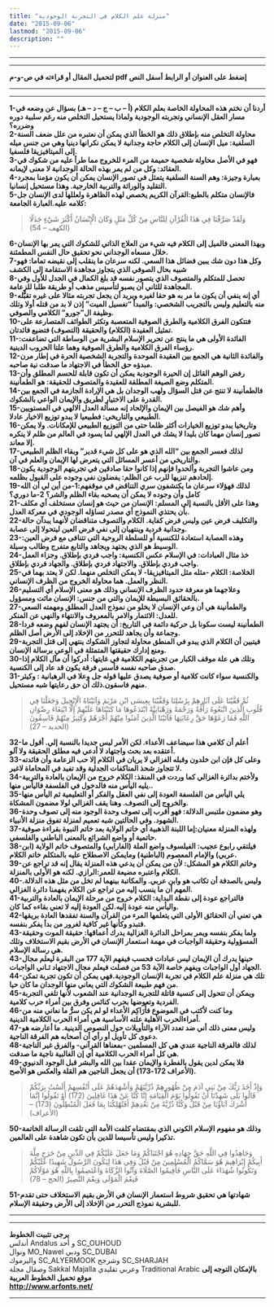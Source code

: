 ```yaml
---
title: "منزلة علم الكلام في التجربة الوجودية"
date: "2015-09-06"
lastmod: "2015-09-06"
description: ""
---
```

---

---

**لتحميل المقال أو قراءته في ص-و-م pdf إضغط على العنوان أو الرابط أسفل النص**

---



---

**1-أردنا أن نختم هذه المحاولة الخاصة بعلم الكلام (أ – ب – ج – د – هـ) بسؤال عن وضعه في مسار العقل الإنساني وتجربته الوجودية ولماذا يستحيل التخلص منه رغم سلبية دوره وضرره؟  
2-محاولة التخلص منه بإطلاق ذلك هو الخطأ الذي يمكن أن نعتبره من علل ضعف السنة السلفية: ميل الإنسان إلى الكلام حاجة وجدانية لا يمكن نكرانها دينيا وهي من جنس ميله إلى الميتافيزيقا فلسفيا.  
3-فهو في الأصل محاولة شخصية حميمة من المرء للخروج مما طرأ عليه من شكوك في العقائد: وكل من لم يمر بهذه الحالة الوجدانية لا معنى لإيمانه.  
4-بعبارة وجيزة: وهم السنة السلفية يتمثل في تصور الإنسان يمكن أن يكون مؤمنا بمجرد التقليد والوراثة والتربية الخارجية. وهذا مستحيل إنسانيا.  
5-فالإنسان متكلم بالطبع:القرآن الكريم يخصص لهذه الظاهرة ولعللها لدى الإنسان جل كلامه عليه.العبارة الجامعة:**

> وَلَقَدْ صَرَّفْنَا فِي هَذَا الْقُرْآنِ لِلنَّاسِ مِنْ كُلِّ مَثَلٍ وَكَانَ الْإِنْسَانُ أَكْثَرَ شَيْءٍ جَدَلًا (الكهف – 54)

**6-وبهذا المعنى فالميل إلى الكلام فيه شيء من العلاج الذاتي للشكوك التي يمر بها الإنسان خلال مسعاه الوجداني نحو تحقيق حال النفس المطمئنة.  
7-وكل هذا دون شك يبين فضائل هذا السعي. لكنه سرعان ما ينقلب إلى نقيضه تماما: فهو شبيه بحال الصوفي الذي يتجاوز مجاهدة الاستقامة إلى الكشف  
8-تحصل للمتكلم والمتصوف الذي يتصور نفسه قد بلغ الكمال في الجدل للأول وفي المجاهدة للثاني أن يصبو لتأسيس مذهب أو طريقة طلبا للزعامة.  
9-أي إنه ينفي أن يكون ما مر به هو حقا لغيره ويريد أن يجعل تجربته مثالا على غيره تقبُّله منه بالتعليم وليس بالتجريب الشخصي: والمبدأ “تغسيل الميت” إذن لا بد من قتله أولا وتلك وظيفة ال”جورو” الكلامي والصوفي.  
10-فتتكون الفرق الكلامية والطرق الصوفية المتعصبة وتكثر الطوائف المتصارعة على تمثيل العقيدة (الكلام) والحقيقة (التصوف) فتضيع فائدتان.  
11-الفائدة الأولى هي ما ينتج عن تحرير الإسلام البشرية من الوساطة التي تضاعفت: رؤساء الفرق الكلامية والطرق الصوفية وهما علتا الحروب الدينية.  
12-والفائدة الثانية هي الجمع بين العقيدة الموحدة والتجربة الشخصية الحرة في إطار مرن مبدؤه حق الخطأ في الاجتهاد ما صدقت نية صاحبه.  
13-رفض الوهم القائل إن الحيرة الوجودية يمكن أن تكون قابلة للحسم المطلق وأن المتكلم وضع الصيغة المطلقة للعقيدة والمتصوف للحقيقة: هو الطمأنينة.  
14-فالطمأنينة لا تنتج عن قتل السؤال ولهب الوجدان بل هي الإرادة الجازمة في الجمع بين القدرة على الاختيار لطريق والإيمان الواعي بالشكوك.  
15-وأهم شك هو الفيصل بين الإيمان والإلحاد إنه مسألة العدل الالهي في المستويين الطبيعي والتاريخي: فطبيعيا لا يبدو توزيع الاخيار عادلا.  
16-وتاريخيا يبدو توزيع الخيارات أكثر ظلما حتى من التوزيع الطبيعي للإمكانات. ولا يمكن تصور إنسان مهما كان بليدا لا يشك في العدل الإلهي لما يسود في العالم من ظلم لا ينكره إلا معاند.  
17-لذلك فعسر الجمع بين “الله الذي هو على كل شيء قدير” وبقاء الظلم الطبيعي والتاريخي من أعسر المسائل التي يتعرض لها الإيمان والعلم في آن.  
18-ومن عاشوا التجربة وألحدوا فإنهم إذا كانوا حقا صادقين في تجربتهم الوجودية يكون إلحادهم تنزيها للرب عن الظلم: يفضلون نفي وجوده على القبول بظلمه.  
19-لذلك فهؤلاء سرعان ما يكتشفون سري التناقض في موقفهم:1-من أين لي أن الله كامل وأن وجوده لا يمكن أن يصحبه بقاء الظلم والشر؟ 2-ما دوري؟  
21-وهذا على الأقل بالنسبة إلى المسلم: الإنسان من حيث هو إنسان مستخلف أي مكلف بأن يحتذي النموذج أي مصدر تساؤله الوجودي في معركة العدل.  
22-والتكليف فرض عين وليس فرض كفاية. الكلام والتصوف متناقضان لأنهما يبدآن حالة وجدانية فردية وينتهيان إلى نفي فرض العين ليتحولا إلى عصابة.  
23-وهذه العصابة استعادة للكنسية أو للسلطة الروحية التي تتنافى مع فرض العين: الوسيط هو الذي يجتهد ويجاهد والتابع متفرج وطالب وسيلة.  
24-خذ مثال العبادات: في الإسلام عكس الكنسية: واجب فردي بإطلاق. وجزاء العمل واجب فردي بإطلاق. والاجتهاد فردي بإطلاق. والجهاد فردي بإطلاق.  
25-الخلاصة: الكلام -مثله مثل الميتافيزيقا- لا يمكن التخلص منهما. لكن لا يعتد بهما في النظر والعمل. هما محاولة الخروج من الظرف الإنساني.  
26-وعلاجهما هو معرفة حدود الظرف الإنساني وذلك هو معنى الإسلام أي التسليم بالحقائق البسيطة للإيمان والتي من جنس: الإنسان مائت ومسؤول.  
27-والطمأنينة هي أن وعي الإنسان لا يخلو من نموذج العدل المطلق ومهمته السعي للعدل: الائتمار والامر بالمعروف والانتهاء والنهي عن المنكر.  
28-الطمأنينة ليست سكونا بل حركية دائمة في التاريخ: أن يجتهد الإنسان لفهم وضعه فردا وجماعة وأن يجاهد للتحرر من الإخلاد إلى الأرض أصل الظلم.  
29-فيتبين أن الكلام الذي يبدو في المنطق محاولة لتجاوز الشكوك ينتهي إلى قتل التجربة ومنع إدارك حقيقتها المتمثلة في الوعي برسالة الإنسان.  
30-وتلك هي علة موقف الكبار من تجربتهم الكلامية في غايتها: أدركوا أن مآل الكلام إذا صدق صاحبه نفسه فأسس فرقة يكون قد عاد إلى الكنسية.  
31-والكنسية سواء كانت كلامية أو صوفية يصدق عليها قوله جل وعلا في الرهبانية : وكيثر منهم فاسقون.ذلك أن حق رعايتها شبه مستحيل.**

> ثُمَّ قَفَّيْنَا عَلَى آثَارِهِمْ بِرُسُلِنَا وَقَفَّيْنَا بِعِيسَى ابْنِ مَرْيَمَ وَآتَيْنَاهُ الْإِنْجِيلَ وَجَعَلْنَا فِي قُلُوبِ الَّذِينَ اتَّبَعُوهُ رَأْفَةً وَرَحْمَةً وَرَهْبَانِيَّةً ابْتَدَعُوهَا مَا كَتَبْنَاهَا عَلَيْهِمْ إِلَّا ابْتِغَاءَ رِضْوَانِ اللَّهِ فَمَا رَعَوْهَا حَقَّ رِعَايَتِهَا فَآتَيْنَا الَّذِينَ آمَنُوا مِنْهُمْ أَجْرَهُمْ وَكَثِيرٌ مِنْهُمْ فَاسِقُونَ (الحديد – 27)

**32-أعلم أن كلامي هذا سيضاعف الأعداء. لكن الأمر ليس جديدا بالنسبة إلي. أقول ما أعتقده بعد بحث واجتهاد لا أدعي فيه مطلق الحقيقة ولا آلو.  
33-وعلى كل فإن ابن خلدون وقبله الغزالي لا يريان في الكلام إلا حب الزعامة وأن فائدته لا تتجاوز شحذ المناكفات الجدلية وقد تفيد في المحاماة لاغير.  
34-ولأختم بدائرة الغزالي كما وردت في المنقذ: الكلام خروج من الإيمان بالعادة والتربية يليه اليأس منه فالدخول في الفلسفة فاليأس منها..  
35-يلي اليأس من الفلسفة العودة إلى نفي العقل والفكر أو التعليمية ثم اليأس منها والخروج إلى التصوف. وهنا يقف الغزالي لولا مضمون المشكاة.  
36-وهو مضمون ملتبس الدلالة: فهو أقرب إلى تصوف وحدة الوجود منه إلى تصوف وحدة الشهود. وفي الحالتين شبه تعميم لمنزلة تفوق منزلة الأنبياء.  
37-ولهذه المنزلة معنيان:إما اللبنة الذهبية أي خاتم الولاية بعد خاتم النبوة بقراءة صوفية حاتمية أو واضع الشرائع بالمعنى الباطني والفلسفي.  
38-فيلتقي رابوع عجيب: الفيلسوف واضع الملة (الفارابي) والمتصوف خاتم الولاية (ابن عربي) والإمام المعصوم (الباطنية) ومايمكن الاصطلاح عليه بالمتكلم خاتم الكلام.  
39-وخاتم الكلام هو المشكل: لأن من يمكن أن يدعي هذه المنزلة يقال إنه قد تراجع عن الكلام واعتبره مضيعة للعمر:الرازي. لكنه هو الأولى بالمنزلة.  
40-وليس بالصدفة أن تكاتب هو وابن عربي. والمكاتبة بينهما لم تخل من مثل هذه الدلالة. المهم أن ما ينسب إليه من تراجع عن الكلام يفهمنا دائرة الغزالي.  
41-فالتراجع عودة إلى نقطة البداية: الكلام خروج من مرحلة الإيمان بالعادة والتربية واليأس منه عودة إليه.لكن العودة إليه لا تعني بقاءه كما كان.  
42-هي تعني أن الحقائق الأولى التي يتعلمها المرء من القرآن والسنة تفقدها العادة بريقها فتبدو وكأنها غير كافية لغرور من بدأ يفكر بنفسه.  
43-ولما يفكر بنفسه ويمر بمراحل الدائرة الغزالية يدرك أعماقها: حقيقة الموت وحقيقة المسؤولية وحقيقة الواجبات في مهمة استعمار الإنسان في الأرض بقيم الاستخلاف وتلك هي رسالة الإسلام.  
43-حينها يدرك أن الإيمان ليس عبادات فحسب فيفهم الآية 177 من البقرة ليعلم مجال الجهاد أول الواجبات ويفهم خاصة الآية 53 من فصلت فيعلم مجال الاجتهاد ثـاني الواجبات.  
44-تلك هي منزلة علم الكلام في تجربة الإنسان الوجودية.فهي يمكن أن تكون تجربة تمكن من فهم طبيعة الشكوك التي يعاني منها الوجدان ما كان حيا.  
45-ويمكن أن تتحول إلى كنسية قاتلة للتجربة الوجدانية عند الشعوب لأنها تلغي التجربة الفردية وتعوضها بحرب كنائس وفرق بين أمراء حرب كلامية.  
46-وما كنت لأكتب في الموضوع فأُرَاكِم الأعداء لو لم يكن سرُّ ما نعاني منه من أمراءالحرب الأهلية علته الأساسية هي أمراء الحرب الكلامية الدينية.  
47-وليس معنى ذلك أني ضد تعدد الآراء والتأويلات حول النصوص الدينية. ما أعارضه هو دعوى كل تأويل أو رأي أن أصحابه هم الفرقة الناجية.  
48-لذلك فالفرقة الناجية عندي هي كل المسلمين -بمعناها القرآني- والفرق غير الناجية هي كل أمراء الحرب الكلامية أي إن الغالبية ناجية ما صدقت.  
49-فلا يمكن لدين يقول بالفطرة والإيمان عقدا بين الله والبشر قبل الوجود الدنيوي (الأعراف 172-173) أن يجعل الناجين هم القلة والعكس هو الأصح.**

> وَإِذْ أَخَذَ رَبُّكَ مِنْ بَنِي آدَمَ مِنْ ظُهُورِهِمْ ذُرِّيَّتَهُمْ وَأَشْهَدَهُمْ عَلَى أَنْفُسِهِمْ أَلَسْتُ بِرَبِّكُمْ قَالُوا بَلَى شَهِدْنَا أَنْ تَقُولُوا يَوْمَ الْقِيَامَةِ إِنَّا كُنَّا عَنْ هَذَا غَافِلِينَ (172) أَوْ تَقُولُوا إِنَّمَا أَشْرَكَ آبَاؤُنَا مِنْ قَبْلُ وَكُنَّا ذُرِّيَّةً مِنْ بَعْدِهِمْ أَفَتُهْلِكُنَا بِمَا فَعَلَ الْمُبْطِلُونَ (173) – (الأعراف)

**50-وذلك هو مفهوم الإسلام الكوني الذي بمقتضاه كلفت الأمة التي تلقت الرسالة الخاتمة تذكيرا وليس تأسيسا للدين بأن تكون شاهدة على العالمين.**

> وَجَاهِدُوا فِي اللَّهِ حَقَّ جِهَادِهِ هُوَ اجْتَبَاكُمْ وَمَا جَعَلَ عَلَيْكُمْ فِي الدِّينِ مِنْ حَرَجٍ مِلَّةَ أَبِيكُمْ إِبْرَاهِيمَ هُوَ سَمَّاكُمُ الْمُسْلِمِينَ مِنْ قَبْلُ وَفِي هَذَا لِيَكُونَ الرَّسُولُ شَهِيدًا عَلَيْكُمْ وَتَكُونُوا شُهَدَاءَ عَلَى النَّاسِ فَأَقِيمُوا الصَّلَاةَ وَآتُوا الزَّكَاةَ وَاعْتَصِمُوا بِاللَّهِ هُوَ مَوْلَاكُمْ فَنِعْمَ الْمَوْلَى وَنِعْمَ النَّصِيرُ (الحج – 78)

**51-شهادتها هي تحقيق شروط استعمار الإنسان في الأرض بقيم الاستخلاف حتى تقدم للبشرية نموذج التحرر من الإخلاد إلى الأرض وحقيقة الإسلام.**

---

---

**يرجى تثبيت الخطوط**   
 أندلس Andalus  و أحد SC\_OUHOUD  
 ونوال MO\_Nawel  ودبي SC\_DUBAI   
 واليرموك SC\_ALYERMOOK  وشرجح SC\_SHARJAH   
 وصقال مجلة Sakkal Majalla وعربي تقليدي Traditional Arabic  **بالإمكان التوجه إلى موقع تحميل الخطوط العربية  
 http://www.arfonts.net/**

---

###